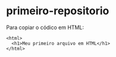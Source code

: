 # primeiro-repositorio

Para copiar o códico em HTML:
```
<html>
  <h1>Meu primeiro arquivo em HTML</h1>
</html>
```
